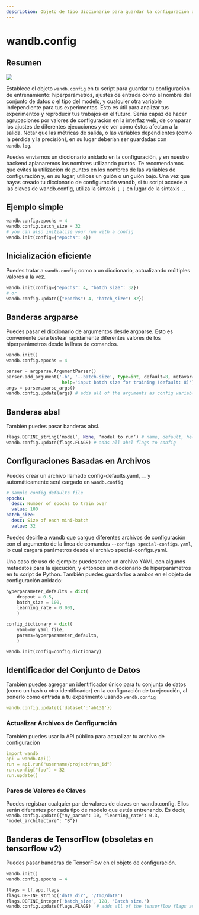 ```yaml
---
description: Objeto de tipo diccionario para guardar la configuración de tus experimentos.
---
```


# wandb.config

##  Resumen

[![](https://colab.research.google.com/assets/colab-badge.svg)](http://wandb.me/colab)

Establece el objeto `wandb.config` en tu script para guardar tu configuración de entrenamiento: hiperparámetros, ajustes de entrada como el nombre del conjunto de datos o el tipo del modelo, y cualquier otra variable independiente para tus experimentos. Esto es útil para analizar tus experimentos y reproducir tus trabajos en el futuro. Serás capaz de hacer agrupaciones por valores de configuración en la interfaz web, de comparar los ajustes de diferentes ejecuciones y de ver cómo éstos afectan a la salida. Notar que las métricas de salida, o las variables dependientes \(como la pérdida y la precisión\), en su lugar deberían ser guardadas con `wandb.log`.

Puedes enviarnos un diccionario anidado en la configuración, y en nuestro backend aplanaremos los nombres utilizando puntos. Te recomendamos que evites la utilización de puntos en los nombres de las variables de configuración y, en su lugar, utilices un guión o un guión bajo. Una vez que hayas creado tu diccionario de configuración wandb, si tu script accede a las claves de wandb.config, utiliza la sintaxis `[ ]`  en lugar de la sintaxis `.`.

## Ejemplo simple

```python
wandb.config.epochs = 4
wandb.config.batch_size = 32
# you can also initialize your run with a config
wandb.init(config={"epochs": 4})
```

##  Inicialización eficiente

 Puedes tratar a `wandb.config` como a un diccionario, actualizando múltiples valores a la vez.

```python
wandb.init(config={"epochs": 4, "batch_size": 32})
# or
wandb.config.update({"epochs": 4, "batch_size": 32})
```

##  Banderas argparse

 Puedes pasar el diccionario de argumentos desde argparse. Esto es conveniente para testear rápidamente diferentes valores de los hiperparámetros desde la línea de comandos.

```python
wandb.init()
wandb.config.epochs = 4

parser = argparse.ArgumentParser()
parser.add_argument('-b', '--batch-size', type=int, default=8, metavar='N',
                     help='input batch size for training (default: 8)')
args = parser.parse_args()
wandb.config.update(args) # adds all of the arguments as config variables
```

## Banderas absl

También puedes pasar banderas absl.

```python
flags.DEFINE_string(‘model’, None, ‘model to run’) # name, default, help
wandb.config.update(flags.FLAGS) # adds all absl flags to config
```

##  Configuraciones Basadas en Archivos

Puedes crear un archivo llamado config-defaults.yaml, \_\_ y automáticamente será cargado en `wandb.config`

```yaml
# sample config defaults file
epochs:
  desc: Number of epochs to train over
  value: 100
batch_size:
  desc: Size of each mini-batch
  value: 32
```

Puedes decirle a wandb que cargue diferentes archivos de configuración con el argumento de la línea de comandos `--configs special-configs.yaml`, lo cual cargará parámetros desde el archivo special-configs.yaml.

Una caso de uso de ejemplo: puedes tener un archivo YAML con algunos metadatos para la ejecución, y entonces un diccionario de hiperparámetros en tu script de Python. También puedes guardarlos a ambos en el objeto de configuración anidado:

```python
hyperparameter_defaults = dict(
    dropout = 0.5,
    batch_size = 100,
    learning_rate = 0.001,
    )

config_dictionary = dict(
    yaml=my_yaml_file,
    params=hyperparameter_defaults,
    )

wandb.init(config=config_dictionary)
```

##  Identificador del Conjunto de Datos

También puedes agregar un identificador único para tu conjunto de datos \(como un hash u otro identificador\) en la configuración de tu ejecución, al ponerlo como entrada a tu experimento usando `wandb.config`

```yaml
wandb.config.update({'dataset':'ab131'})
```

### Actualizar Archivos de Configuración

También puedes usar la API pública para actualizar tu archivo de configuración

```yaml
import wandb
api = wandb.Api()
run = api.run("username/project/run_id")
run.config["foo"] = 32
run.update()
```

###  Pares de Valores de Claves

Puedes registrar cualquier par de valores de claves en wandb.config. Ellos serán diferentes por cada tipo de modelo que estés entrenando. Es decir, `wandb.config.update({"my_param": 10, "learning_rate": 0.3, "model_architecture": "B"})`

## Banderas de TensorFlow \(obsoletas en tensorflow v2\)

Puedes pasar banderas de TensorFlow en el objeto de configuración.

```python
wandb.init()
wandb.config.epochs = 4

flags = tf.app.flags
flags.DEFINE_string('data_dir', '/tmp/data')
flags.DEFINE_integer('batch_size', 128, 'Batch size.')
wandb.config.update(flags.FLAGS)  # adds all of the tensorflow flags as config
```

